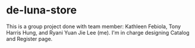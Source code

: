 # de-luna-store
This is a group project done with team member: Kathleen Febiola, Tony Harris Hung, and Ryani Yuan Jie Lee (me). I'm in charge designing Catalog and Register page.

